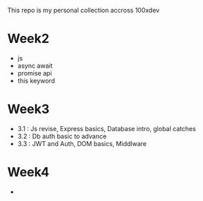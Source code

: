 This repo is my personal collection accross 100xdev

# Week2

- js
- async await
- promise api
- this keyword

# Week3

- 3.1 : Js revise, Express basics, Database intro, global catches
- 3.2 : Db auth basic to advance
- 3.3 : JWT and Auth, DOM basics, Middlware

# Week4

-
